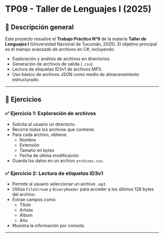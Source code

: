 # TP09 - Taller de Lenguajes I (2025)

## 📘 Descripción general

Este proyecto resuelve el **Trabajo Práctico N°9** de la materia **Taller de Lenguajes I** (Universidad Nacional de Tucumán, 2025). El objetivo principal es el manejo avanzado de archivos en C#, incluyendo:

- Exploración y análisis de archivos en directorios.
- Generación de archivos de salida (`.csv`).
- Lectura de etiquetas ID3v1 de archivos MP3.
- Uso básico de archivos JSON como medio de almacenamiento estructurado.

---

## 🧠 Ejercicios

### ✅ Ejercicio 1: Exploración de archivos

- Solicita al usuario un directorio.
- Recorre todos los archivos que contiene.
- Para cada archivo, obtiene:
  - Nombre
  - Extensión
  - Tamaño en bytes
  - Fecha de última modificación
- Guarda los datos en un archivo `archivos.csv`.

### ✅ Ejercicio 2: Lectura de etiquetas ID3v1

- Permite al usuario seleccionar un archivo `.mp3`.
- Utiliza `FileStream` y `BinaryReader` para acceder a los últimos 128 bytes del archivo.
- Extrae campos como:
  - Título
  - Artista
  - Álbum
  - Año
- Muestra la información por consola.

---